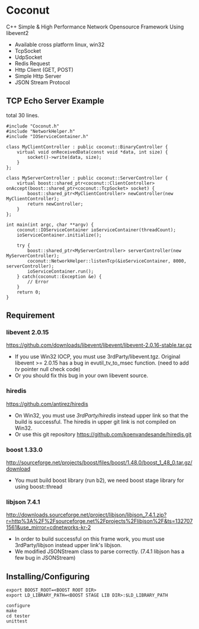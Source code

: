 # Coconut
C++ Simple & High Performance Network Opensource Framework Using libevent2

* Available cross platform linux, win32
* TcpSocket
* UdpSocket
* Redis Request
* Http Client (GET, POST)
* Simple Http Server
* JSON Stream Protocol

## TCP Echo Server Example

total 30 lines.

    #include "Coconut.h"
    #include "NetworkHelper.h"
    #include "IOServiceContainer.h"

    class MyClientController : public coconut::BinaryController {
        virtual void onReceivedData(const void *data, int size) {
            socket()->write(data, size);
        }
    };

    class MyServerController : public coconut::ServerController {
        virtual boost::shared_ptr<coconut::ClientController> onAccept(boost::shared_ptr<coconut::TcpSocket> socket) {
            boost::shared_ptr<MyClientController> newController(new MyClientController);
            return newController;
        }
    };

    int main(int argc, char **argv) {
        coconut::IOServiceContainer ioServiceContainer(threadCount);
        ioServiceContainer.initialize();

        try {
            boost::shared_ptr<MyServerController> serverController(new MyServerController);
            coconut::NetworkHelper::listenTcp(&ioServiceContainer, 8000, serverController);
            ioServiceContainer.run();
        } catch(coconut::Exception &e) {
            // Error
        }
        return 0;
    }


## Requirement

### libevent 2.0.15 
https://github.com/downloads/libevent/libevent/libevent-2.0.16-stable.tar.gz

* If you use Win32 IOCP, you must use 3rdParty/libevent.tgz.
  Original libevent >= 2.0.15 has a bug in evutil_tv_to_msec function. (need to add *tv* pointer null check code) 
* Or you should fix this bug in your own libevent source.

### hiredis
https://github.com/antirez/hiredis

* On Win32, you must use *3rdParty/hiredis* instead upper link so that the build is successful.
  The hiredis in upper git link is not compiled on Win32.
* Or use this git repository https://github.com/koenvandesande/hiredis.git
	
### boost 1.33.0 
http://sourceforge.net/projects/boost/files/boost/1.48.0/boost_1_48_0.tar.gz/download

* You must build boost library (run b2), we need boost stage library for using boost::thread

### libjson 7.4.1
http://downloads.sourceforge.net/project/libjson/libjson_7.4.1.zip?r=http%3A%2F%2Fsourceforge.net%2Fprojects%2Flibjson%2F&ts=1327071561&use_mirror=cdnetworks-kr-2
    
* In order to build successful on this frame work, you must use 3rdParty/libjson instead upper link's libjson.
* We modified JSONStream class to parse correctly. (7.4.1 libjson has a few bug in JSONStream)


## Installing/Configuring

    export BOOST_ROOT=<BOOST ROOT DIR>
    export LD_LIBRARY_PATH=<BOOST STAGE LIB DIR>:$LD_LIBRARY_PATH

    configure
    make
    cd tester
    unittest

